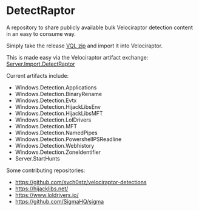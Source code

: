 # DetectRaptor
A repository to share publicly available bulk Velociraptor detection content in an easy to consume way.

Simply take the release [VQL zip](https://github.com/mgreen27/DetectRaptor/releases/download/DetectRaptor/DetectRaptorVQL.zip)
and import it into Velociraptor.  

This is made easy via the Velociraptor artifact exchange: [Server.Import.DetectRaptor](https://docs.velociraptor.app/exchange/artifacts/pages/detectraptor/)

Current artifacts include:
- Windows.Detection.Applications
- Windows.Detection.BinaryRename
- Windows.Detection.Evtx
- Windows.Detection.HijackLibsEnv
- Windows.Detection.HijackLibsMFT
- Windows.Detection.LolDrivers
- Windows.Detection.MFT
- Windows.Detection.NamedPipes
- Windows.Detection.PowershellPSReadline
- Windows.Detection.Webhistory
- Windows.Detection.ZoneIdentifier
- Server.StartHunts

Some contributing repositories:
- https://github.com/svch0stz/velociraptor-detections
- https://hijacklibs.net/
- https://www.loldrivers.io/
- https://github.com/SigmaHQ/sigma
